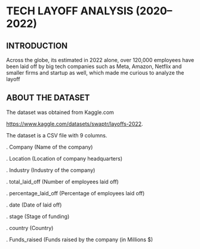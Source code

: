 # TECH LAYOFF ANALYSIS (2020–2022)
## INTRODUCTION
Across the globe, its estimated in 2022 alone, over 120,000 employees have been laid off by big tech companies such as Meta, Amazon, Netflix and smaller firms and startup as well, which made me curious to analyze the layoff
## ABOUT THE DATASET

The dataset was obtained from Kaggle.com 

https://www.kaggle.com/datasets/swaptr/layoffs-2022.

The dataset is a CSV file with 9 columns.

. Company (Name of the company)

. Location (Location of company headquarters)

. Industry (Industry of the company)

. total_laid_off (Number of employees laid off)

. percentage_laid_off (Percentage of employees laid off)

. date (Date of laid off)

. stage (Stage of funding)

. country (Country)

. Funds_raised (Funds raised by the company (in Millions $)
